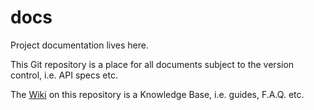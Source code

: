 # docs

Project documentation lives here.

This Git repository is a place for all documents subject to the version control, i.e. API specs etc.

The [Wiki](https://github.com/zero-air/docs/wiki) on this repository is a Knowledge Base, i.e. guides, F.A.Q. etc.

